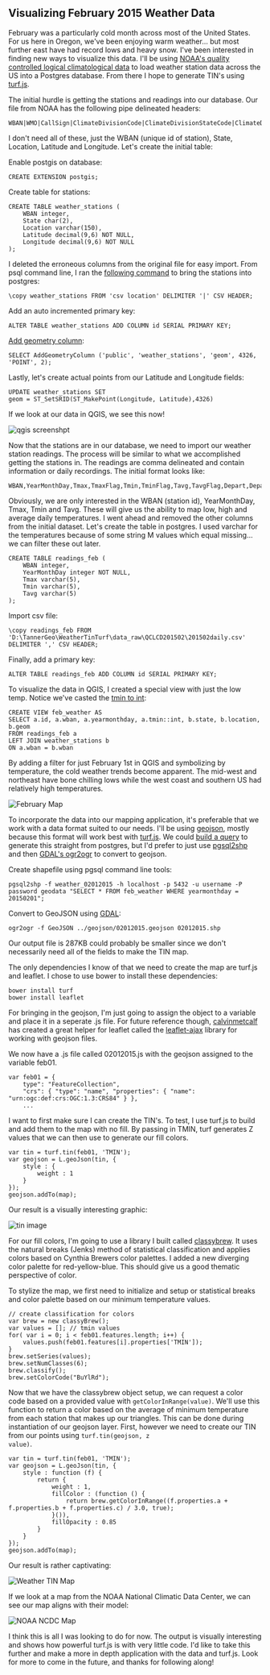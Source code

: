 ## Visualizing February 2015 Weather Data ##

February was a particularly cold month across most of the United States.  For us here in Oregon, we've been enjoying warm weather... but most further east have had record lows and heavy snow.  I've been interested in finding new ways to visualize this data.  I'll be using [NOAA's quality controlled logical climatological data](http://cdo.ncdc.noaa.gov/qclcd/QCLCD?prior=N) to load weather station data across the US into a Postgres database.  From there I hope to generate TIN's using [turf.js](http://turfjs.org/).

The initial hurdle is getting the stations and readings into our database.  Our file from NOAA has the following pipe delineated headers:
	
	WBAN|WMO|CallSign|ClimateDivisionCode|ClimateDivisionStateCode|ClimateDivisionStationCode|Name|State|Location|Latitude|Longitude|GroundHeight|StationHeight|Barometer|TimeZone

I don't need all of these, just the WBAN (unique id of station), State, Location, Latitude and Longitude.  Let's create the initial table:

Enable postgis on database:

	CREATE EXTENSION postgis;

Create table for stations:

	CREATE TABLE weather_stations (
        WBAN integer,
        State char(2),
        Location varchar(150),
        Latitude decimal(9,6) NOT NULL,
        Longitude decimal(9,6) NOT NULL
    );

I deleted the erroneous columns from the original file for easy import.  From psql command line, I ran the [following command](http://stackoverflow.com/questions/2987433/how-to-import-csv-file-data-into-a-postgres-table) to bring the stations into postgres:

    \copy weather_stations FROM 'csv location' DELIMITER '|' CSV HEADER;

Add an auto incremented primary key:

    ALTER TABLE weather_stations ADD COLUMN id SERIAL PRIMARY KEY;

[Add geometry column](http://postgis.net/docs/AddGeometryColumn.html):

    SELECT AddGeometryColumn ('public', 'weather_stations', 'geom', 4326, 'POINT', 2);

Lastly, let's create actual points from our Latitude and Longitude fields:

    UPDATE weather_stations SET
    geom = ST_SetSRID(ST_MakePoint(Longitude, Latitude),4326)


If we look at our data in QGIS, we see this now!

![qgis screenshpt](./screenshots/points_qgis.png)

Now that the stations are in our database, we need to import our weather station readings.  The process will be similar to what we accomplished getting the stations in.  The readings are comma delineated and contain information or daily recordings.  The initial format looks like:

    WBAN,YearMonthDay,Tmax,TmaxFlag,Tmin,TminFlag,Tavg,TavgFlag,Depart,DepartFlag,DewPoint,DewPointFlag,WetBulb,WetBulbFlag,Heat,HeatFlag,Cool,CoolFlag,Sunrise,SunriseFlag,Sunset,SunsetFlag,CodeSum,CodeSumFlag,Depth,DepthFlag,Water1,Water1Flag,SnowFall,SnowFallFlag,PrecipTotal,PrecipTotalFlag,StnPressure,StnPressureFlag,SeaLevel,SeaLevelFlag,ResultSpeed,ResultSpeedFlag,ResultDir,ResultDirFlag,AvgSpeed,AvgSpeedFlag,Max5Speed,Max5SpeedFlag,Max5Dir,Max5DirFlag,Max2Speed,Max2SpeedFlag,Max2Dir,Max2DirFlag

Obviously, we are only interested in the WBAN (station id), YearMonthDay, Tmax, Tmin and Tavg.  These will give us the ability to map low, high and average daily temperatures.  I went ahead and removed the other columns from the initial dataset.  Let's create the table in postgres.  I used varchar for the temperatures because of some string M values which equal missing... we can filter these out later.

    CREATE TABLE readings_feb (
        WBAN integer,
        YearMonthDay integer NOT NULL,
        Tmax varchar(5),
        Tmin varchar(5),
        Tavg varchar(5)
    );

Import csv file:

    \copy readings_feb FROM 'D:\TannerGeo\WeatherTinTurf\data_raw\QCLCD201502\201502daily.csv' DELIMITER ',' CSV HEADER;

Finally, add a primary key:

    ALTER TABLE readings_feb ADD COLUMN id SERIAL PRIMARY KEY;

To visualize the data in QGIS, I created a special view with just the low temp.  Notice we've casted the [tmin to int](http://dba.stackexchange.com/questions/3429/how-can-i-convert-from-double-precision-to-bigint-with-postgresql):

    CREATE VIEW feb_weather AS
    SELECT a.id, a.wban, a.yearmonthday, a.tmin::int, b.state, b.location, b.geom
    FROM readings_feb a
    LEFT JOIN weather_stations b
    ON a.wban = b.wban

By adding a filter for just February 1st in QGIS and symbolizing by temperature, the cold weather trends become apparent.  The mid-west and northeast have bone chilling lows while the west coast and southern US had relatively high temperatures.

![February Map](./screenshots/temp_feb01.png)

To incorporate the data into our mapping application, it's preferable that we work with a data format suited to our needs.  I'll be using [geojson](http://geojson.org/), mostly because this format will work best with [turf.js](http://turfjs.org/static/docs/global.html#GeoJSON).  We could [build a query](http://www.postgresonline.com/journal/archives/267-Creating-GeoJSON-Feature-Collections-with-JSON-and-PostGIS-functions.html) to generate this straight from postgres, but I'd prefer to just use [pgsql2shp](http://www.bostongis.com/pgsql2shp_shp2pgsql_quickguide.bqg) and then [GDAL's ogr2ogr](http://www.gdal.org/ogr2ogr.html) to convert to geojson.

Create shapefile using pgsql command line tools:

    pgsql2shp -f weather_02012015 -h localhost -p 5432 -u username -P password geodata "SELECT * FROM feb_weather WHERE yearmonthday = 20150201";

Convert to GeoJSON using [GDAL](http://www.gisinternals.com/query.html?content=filelist&file=release-1800-x64-gdal-1-11-1-mapserver-6-4-1.zip):

    ogr2ogr -f GeoJSON ../geojson/02012015.geojson 02012015.shp

Our output file is 287KB could probably be smaller since we don't necessarily need all of the fields to make the TIN map.

The only dependencies I know of that we need to create the map are turf.js and leaflet.  I chose to use bower to install these dependencies:

    bower install turf
    bower install leaflet

For bringing in the geojson, I'm just going to assign the object to a variable and place it in a seperate .js file.   For future reference though, [calvinmetcalf](https://github.com/calvinmetcalf) has created a great helper for leaflet called the [leaflet-ajax](https://github.com/calvinmetcalf/leaflet-ajax) library for working with geojson files.

We now have a .js file called 02012015.js with the geojson assigned to the variable feb01.

    var feb01 = {
        type": "FeatureCollection",
		"crs": { "type": "name", "properties": { "name": "urn:ogc:def:crs:OGC:1.3:CRS84" } },
		...

I want to first make sure I can create the TIN's.  To test, I use turf.js to build and add them to the map with no fill.  By passing in TMIN, turf generates Z values that we can then use to generate our fill colors.

	var tin = turf.tin(feb01, 'TMIN');
	var geojson = L.geoJson(tin, {
		style : {
			weight : 1
		}
	});
	geojson.addTo(map);

Our result is a visually interesting graphic:

![tin image](./screenshots/tin_nofill.png)


For our fill colors, I'm going to use a library I built called [classybrew](https://github.com/tannerjt/classybrew).  It uses the natural breaks (Jenks) method of statistical classification and applies colors based on Cynthia Brewers color palettes.  I added a new diverging color palette for red-yellow-blue.  This should give us a good thematic perspective of color.

To stylize the map, we first need to initialize and setup or statistical breaks and color palette based on our minimum temperature values.

    // create classification for colors
	var brew = new classyBrew();
	var values = []; // tmin values
	for( var i = 0; i < feb01.features.length; i++) {
		values.push(feb01.features[i].properties['TMIN']);
	}
	brew.setSeries(values);
	brew.setNumClasses(6);
	brew.classify();
	brew.setColorCode("BuYlRd");

Now that we have the classybrew object setup, we can request a color code based on a provided value with <code>getColorInRange(value)</code>.  We'll use this function to return a color based on the average of minimum temperature from each station that makes up our triangles.  This can be done during instantiation of our geojson layer.  First, however we need to create our TIN from our points using <code>turf.tin(geojson, z value)</code>.

	var tin = turf.tin(feb01, 'TMIN');
	var geojson = L.geoJson(tin, {
		style : function (f) {
			return {
				weight : 1,
				fillColor : (function () {
					return brew.getColorInRange((f.properties.a + f.properties.b + f.properties.c) / 3.0, true);
				}()),
				fillOpacity : 0.85
			}
		}
	});
	geojson.addTo(map);

Our result is rather captivating:

![Weather TIN Map](./screenshots/tin_fill.png)

If we look at a map from the NOAA National Climatic Data Center, we can see our map aligns with their model:

![NOAA NCDC Map](./screenshots/noaa_temp.png)

I think this is all I was looking to do for now.  The output is visually interesting and shows how powerful turf.js is with very little code.  I'd like to take this further and make a more in depth application with the data and turf.js.  Look for more to come in the future, and thanks for following along!
